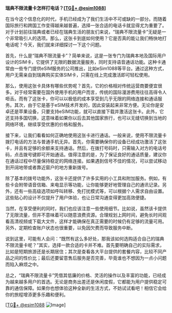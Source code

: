 **瑞典不限流量卡怎样打电话？[[TG💪+ @esim1088](https://t.me/s/esim1088)]**

在当今这个信息化的时代，手机已经成为了我们生活中不可或缺的一部分。而随着国际旅行和跨国工作变得越来越普遍，选择一张合适的电话卡就显得尤为重要了。对于计划前往瑞典或者已经在瑞典生活的朋友们来说，“瑞典不限流量卡”无疑是一个非常吸引人的选项。那么，这张卡到底如何使用？它是否真的能让我们畅快地打电话呢？今天，我们就来详细探讨一下这个问题。

首先，什么是“瑞典不限流量卡”？简单来说，这是一张专门为瑞典本地及国际用户设计的SIM卡，它提供了无限的数据流量服务，同时支持语音通话功能。这种卡通常由一些专门提供eSIM服务的公司推出，比如eSim1088等平台。通过这种方式，用户无需亲自到瑞典购买实体SIM卡，只需在线上完成激活即可轻松使用。

那么，使用这张卡具体有哪些优势呢？首先，它的价格相对传统运营商要便宜很多。对于经常需要在国外使用手机的用户而言，传统的国际漫游费用往往高得令人咂舌。而有了这张卡，你可以以极低的成本享受到几乎无限的网络连接和通话服务。其次，由于它是基于eSIM技术开发的，因此安装起来非常方便。无论你是安卓还是苹果设备，只要支持eSIM功能，就可以直接下载并激活这张卡。此外，它还支持多国切换，这意味着如果你以后去其他国家旅行，也可以无缝切换到当地的网络环境，继续享受优惠的价格和服务。

接下来，让我们看看如何正确地使用这张卡进行通话。一般来说，使用不限流量卡拨打电话的方法与普通手机无异。首先，你需要确保你的设备已经成功激活了这张卡，并且有足够的余额来支持通话。然后，在拨打号码时，只需输入对方的电话号码，点击拨号键即可开始通话。值得注意的是，为了保证良好的通话质量，建议你在通话过程中尽量保持稳定的网络连接。如果遇到信号不佳的情况，可以尝试移动到开阔地带或者靠近窗户的地方重新拨号。

除了基本的拨号功能外，这张卡还提供了许多实用的小工具和附加服务。例如，有些卡会附带语音信箱、来电显示等功能，让你能够更好地管理自己的通讯记录。另外，还有一些高级选项如呼叫转移、免打扰模式等，可以根据个人需求自由设置。这些贴心的设计不仅提升了用户体验，也让日常沟通变得更加高效便捷。

当然，在享受便利的同时，我们也应该注意一些使用细节。比如说，虽然该卡提供了无限流量，但并不意味着可以随意浪费资源。合理规划上网时间，避免长时间观看高清视频或下载大文件，这样才能确保在真正需要的时候仍有足够的流量可用。另外，定期检查账户状态也很重要，以免因欠费而导致服务中断。

说到这里，可能有人会问：“既然有这么多好处，那我该如何选购适合自己的瑞典不限流量卡呢？”其实，选择一款合适的卡并不难。首先要明确自己的实际需求，比如是短期旅游还是长期居住；其次是查看各大平台提供的套餐内容，比较不同产品之间的性价比；最后还要留意售后服务是否完善，毕竟谁也不想因为一点小问题而陷入麻烦之中。

总之，“瑞典不限流量卡”凭借其低廉的价格、灵活的操作以及丰富的功能，已经成为越来越多用户的首选。无论是商务出差还是休闲度假，它都能为用户提供稳定可靠的通信保障。如果你也想体验这种全新的生活方式，不妨试试看吧！相信它会给你的旅程增添更多乐趣和便利。

[[TG💪+ @esim1088](https://t.me/s/esim1088) ![Image](https://i.postimg.cc/4NQfJmqS/Snipaste-2025-05-13-00-14-12.png)]